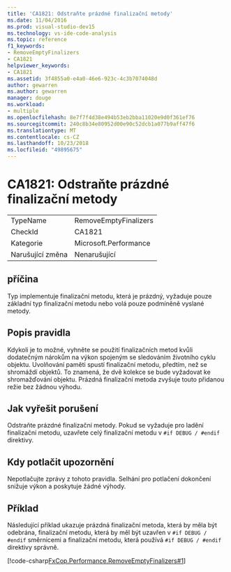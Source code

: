 ```yaml
---
title: 'CA1821: Odstraňte prázdné finalizační metody'
ms.date: 11/04/2016
ms.prod: visual-studio-dev15
ms.technology: vs-ide-code-analysis
ms.topic: reference
f1_keywords:
- RemoveEmptyFinalizers
- CA1821
helpviewer_keywords:
- CA1821
ms.assetid: 3f4855a0-e4a0-46e6-923c-4c3b7074048d
author: gewarren
ms.author: gewarren
manager: douge
ms.workload:
- multiple
ms.openlocfilehash: 8e7f7f4d38e494b53eb2bba11020e9d0f361ef76
ms.sourcegitcommit: 240c8b34e80952d00e90c52dcb1a077b9aff47f6
ms.translationtype: MT
ms.contentlocale: cs-CZ
ms.lasthandoff: 10/23/2018
ms.locfileid: "49895675"
---
```

# <a name="ca1821-remove-empty-finalizers"></a>CA1821: Odstraňte prázdné finalizační metody

|||
|-|-|
|TypeName|RemoveEmptyFinalizers|
|CheckId|CA1821|
|Kategorie|Microsoft.Performance|
|Narušující změna|Nenarušující|

## <a name="cause"></a>příčina
 Typ implementuje finalizační metodu, která je prázdný, vyžaduje pouze základní typ finalizační metodu nebo volá pouze podmíněně vyslané metody.

## <a name="rule-description"></a>Popis pravidla
 Kdykoli je to možné, vyhněte se použití finalizačních metod kvůli dodatečným nárokům na výkon spojeným se sledováním životního cyklu objektu. Uvolňování paměti spustí finalizační metodu, předtím, než se shromáždí objektů. To znamená, že dvě kolekce se bude vyžadovat ke shromažďování objektu. Prázdná finalizační metoda zvyšuje touto přidanou režie bez žádnou výhodu.

## <a name="how-to-fix-violations"></a>Jak vyřešit porušení
 Odstraňte prázdné finalizační metody. Pokud se vyžaduje pro ladění finalizační metodu, uzavřete celý finalizační metodu v `#if DEBUG / #endif` direktivy.

## <a name="when-to-suppress-warnings"></a>Kdy potlačit upozornění
 Nepotlačujte zprávy z tohoto pravidla. Selhání pro potlačení dokončení snižuje výkon a poskytuje žádné výhody.

## <a name="example"></a>Příklad
 Následující příklad ukazuje prázdná finalizační metoda, která by měla být odebrána, finalizační metodu, která by měl být uzavřen v `#if DEBUG / #endif` směrnicemi a finalizační metodu, která používá `#if DEBUG / #endif` direktivy správně.

 [!code-csharp[FxCop.Performance.RemoveEmptyFinalizers#1](../code-quality/codesnippet/CSharp/ca1821-remove-empty-finalizers_1.cs)]